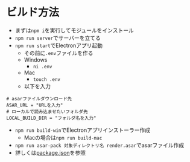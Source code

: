 # ビルド方法

- まずは`npm i`を実行してモジュールをインストール
- `npm run server`でサーバーを立てる
- `npm run start`でElectronアプリ起動
  - その前に`.env`ファイルを作る
  - Windows
    - `ni .env`
  - Mac
    - `touch .env`
  - 以下を入力

```
# asarファイルダウンロード先
ASAR_URL = "URLを入力"
# ローカルで読み込ませたいフォルダ先
LOCAL_BUILD_DIR = "フォルダ名を入力"
```

- `npm run build-win`でElectronアプリインストーラー作成
  - Macの場合は`npm run build-mac`
- `npm run asar-pack 対象ディレクトリ名 render.asar`でasarファイル作成
- 詳しくは[package.json](./package.json)を参照